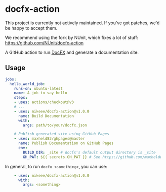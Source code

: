 # docfx-action
This project is currently not actively maintained. If you've got patches, we'd be happy to accept them.

We recommend using the fork by NUnit, which fixes a lot of stuff:
https://github.com/NUnit/docfx-action

A GitHub action to run [DocFX](https://dotnet.github.io/docfx/) and generate a documentation site.

## Usage
```yaml
jobs:
  hello_world_job:
    runs-on: ubuntu-latest
    name: A job to say hello
    steps:
    - uses: actions/checkout@v3
    # ...
    - uses: nikeee/docfx-action@v1.0.0
      name: Build Documentation
      with:
        args: path/to/your/docfx.json

    # Publish generated site using GitHub Pages
    - uses: maxheld83/ghpages@master
      name: Publish Documentation on GitHub Pages
      env:
        BUILD_DIR: _site # docfx's default output directory is _site
        GH_PAT: ${{ secrets.GH_PAT }} # See https://github.com/maxheld83/ghpages
```

In general, to run `docfx <something>`, you can use:
```yaml
    - uses: nikeee/docfx-action@v1.0.0
      with:
        args: <something>
```
